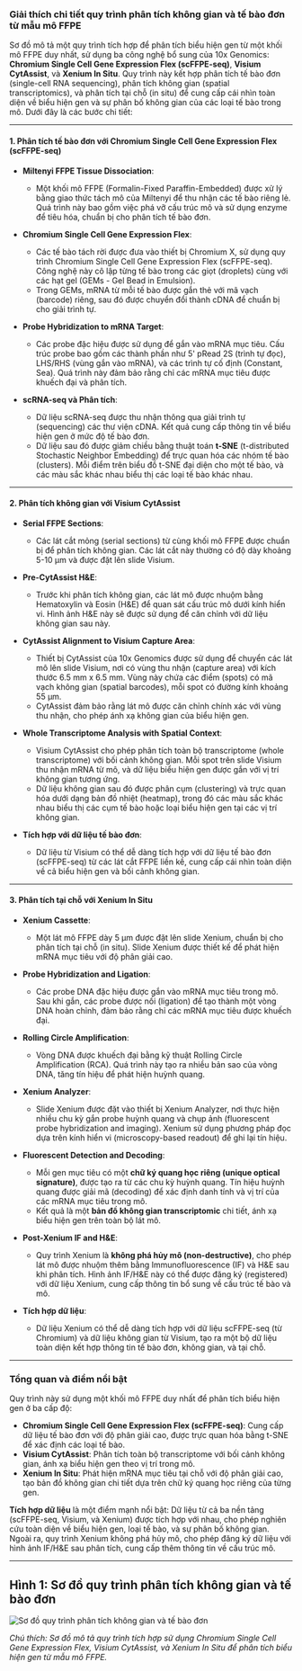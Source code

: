 ### Giải thích chi tiết quy trình phân tích không gian và tế bào đơn từ mẫu mô FFPE

Sơ đồ mô tả một quy trình tích hợp để phân tích biểu hiện gen từ một khối mô FFPE duy nhất, sử dụng ba công nghệ bổ sung của 10x Genomics: **Chromium Single Cell Gene Expression Flex (scFFPE-seq)**, **Visium CytAssist**, và **Xenium In Situ**. Quy trình này kết hợp phân tích tế bào đơn (single-cell RNA sequencing), phân tích không gian (spatial transcriptomics), và phân tích tại chỗ (in situ) để cung cấp cái nhìn toàn diện về biểu hiện gen và sự phân bố không gian của các loại tế bào trong mô. Dưới đây là các bước chi tiết:

---

#### 1. **Phân tích tế bào đơn với Chromium Single Cell Gene Expression Flex (scFFPE-seq)**

- **Miltenyi FFPE Tissue Dissociation**:
  - Một khối mô FFPE (Formalin-Fixed Paraffin-Embedded) được xử lý bằng giao thức tách mô của Miltenyi để thu nhận các tế bào riêng lẻ. Quá trình này bao gồm việc phá vỡ cấu trúc mô và sử dụng enzyme để tiêu hóa, chuẩn bị cho phân tích tế bào đơn.

- **Chromium Single Cell Gene Expression Flex**:
  - Các tế bào tách rời được đưa vào thiết bị Chromium X, sử dụng quy trình Chromium Single Cell Gene Expression Flex (scFFPE-seq). Công nghệ này cô lập từng tế bào trong các giọt (droplets) cùng với các hạt gel (GEMs - Gel Bead in Emulsion).
  - Trong GEMs, mRNA từ mỗi tế bào được gắn thẻ với mã vạch (barcode) riêng, sau đó được chuyển đổi thành cDNA để chuẩn bị cho giải trình tự.

- **Probe Hybridization to mRNA Target**:
  - Các probe đặc hiệu được sử dụng để gắn vào mRNA mục tiêu. Cấu trúc probe bao gồm các thành phần như 5' pRead 2S (trình tự đọc), LHS/RHS (vùng gắn vào mRNA), và các trình tự cố định (Constant, Sea). Quá trình này đảm bảo rằng chỉ các mRNA mục tiêu được khuếch đại và phân tích.

- **scRNA-seq và Phân tích**:
  - Dữ liệu scRNA-seq được thu nhận thông qua giải trình tự (sequencing) các thư viện cDNA. Kết quả cung cấp thông tin về biểu hiện gen ở mức độ tế bào đơn.
  - Dữ liệu sau đó được giảm chiều bằng thuật toán **t-SNE** (t-distributed Stochastic Neighbor Embedding) để trực quan hóa các nhóm tế bào (clusters). Mỗi điểm trên biểu đồ t-SNE đại diện cho một tế bào, và các màu sắc khác nhau biểu thị các loại tế bào khác nhau.

---

#### 2. **Phân tích không gian với Visium CytAssist**

- **Serial FFPE Sections**:
  - Các lát cắt mỏng (serial sections) từ cùng khối mô FFPE được chuẩn bị để phân tích không gian. Các lát cắt này thường có độ dày khoảng 5-10 µm và được đặt lên slide Visium.

- **Pre-CytAssist H&E**:
  - Trước khi phân tích không gian, các lát mô được nhuộm bằng Hematoxylin và Eosin (H&E) để quan sát cấu trúc mô dưới kính hiển vi. Hình ảnh H&E này sẽ được sử dụng để căn chỉnh với dữ liệu không gian sau này.

- **CytAssist Alignment to Visium Capture Area**:
  - Thiết bị CytAssist của 10x Genomics được sử dụng để chuyển các lát mô lên slide Visium, nơi có vùng thu nhận (capture area) với kích thước 6.5 mm x 6.5 mm. Vùng này chứa các điểm (spots) có mã vạch không gian (spatial barcodes), mỗi spot có đường kính khoảng 55 µm.
  - CytAssist đảm bảo rằng lát mô được căn chỉnh chính xác với vùng thu nhận, cho phép ánh xạ không gian của biểu hiện gen.

- **Whole Transcriptome Analysis with Spatial Context**:
  - Visium CytAssist cho phép phân tích toàn bộ transcriptome (whole transcriptome) với bối cảnh không gian. Mỗi spot trên slide Visium thu nhận mRNA từ mô, và dữ liệu biểu hiện gen được gắn với vị trí không gian tương ứng.
  - Dữ liệu không gian sau đó được phân cụm (clustering) và trực quan hóa dưới dạng bản đồ nhiệt (heatmap), trong đó các màu sắc khác nhau biểu thị các cụm tế bào hoặc loại biểu hiện gen tại các vị trí không gian.

- **Tích hợp với dữ liệu tế bào đơn**:
  - Dữ liệu từ Visium có thể dễ dàng tích hợp với dữ liệu tế bào đơn (scFFPE-seq) từ các lát cắt FFPE liền kề, cung cấp cái nhìn toàn diện về cả biểu hiện gen và bối cảnh không gian.

---

#### 3. **Phân tích tại chỗ với Xenium In Situ**

- **Xenium Cassette**:
  - Một lát mô FFPE dày 5 µm được đặt lên slide Xenium, chuẩn bị cho phân tích tại chỗ (in situ). Slide Xenium được thiết kế để phát hiện mRNA mục tiêu với độ phân giải cao.

- **Probe Hybridization and Ligation**:
  - Các probe DNA đặc hiệu được gắn vào mRNA mục tiêu trong mô. Sau khi gắn, các probe được nối (ligation) để tạo thành một vòng DNA hoàn chỉnh, đảm bảo rằng chỉ các mRNA mục tiêu được khuếch đại.

- **Rolling Circle Amplification**:
  - Vòng DNA được khuếch đại bằng kỹ thuật Rolling Circle Amplification (RCA). Quá trình này tạo ra nhiều bản sao của vòng DNA, tăng tín hiệu để phát hiện huỳnh quang.

- **Xenium Analyzer**:
  - Slide Xenium được đặt vào thiết bị Xenium Analyzer, nơi thực hiện nhiều chu kỳ gắn probe huỳnh quang và chụp ảnh (fluorescent probe hybridization and imaging). Xenium sử dụng phương pháp đọc dựa trên kính hiển vi (microscopy-based readout) để ghi lại tín hiệu.

- **Fluorescent Detection and Decoding**:
  - Mỗi gen mục tiêu có một **chữ ký quang học riêng (unique optical signature)**, được tạo ra từ các chu kỳ huỳnh quang. Tín hiệu huỳnh quang được giải mã (decoding) để xác định danh tính và vị trí của các mRNA mục tiêu trong mô.
  - Kết quả là một **bản đồ không gian transcriptomic** chi tiết, ánh xạ biểu hiện gen trên toàn bộ lát mô.

- **Post-Xenium IF and H&E**:
  - Quy trình Xenium là **không phá hủy mô (non-destructive)**, cho phép lát mô được nhuộm thêm bằng Immunofluorescence (IF) và H&E sau khi phân tích. Hình ảnh IF/H&E này có thể được đăng ký (registered) với dữ liệu Xenium, cung cấp thông tin bổ sung về cấu trúc tế bào và mô.

- **Tích hợp dữ liệu**:
  - Dữ liệu Xenium có thể dễ dàng tích hợp với dữ liệu scFFPE-seq (từ Chromium) và dữ liệu không gian từ Visium, tạo ra một bộ dữ liệu toàn diện kết hợp thông tin tế bào đơn, không gian, và tại chỗ.

---

### Tổng quan và điểm nổi bật
Quy trình này sử dụng một khối mô FFPE duy nhất để phân tích biểu hiện gen ở ba cấp độ:
- **Chromium Single Cell Gene Expression Flex (scFFPE-seq)**: Cung cấp dữ liệu tế bào đơn với độ phân giải cao, được trực quan hóa bằng t-SNE để xác định các loại tế bào.
- **Visium CytAssist**: Phân tích toàn bộ transcriptome với bối cảnh không gian, ánh xạ biểu hiện gen theo vị trí trong mô.
- **Xenium In Situ**: Phát hiện mRNA mục tiêu tại chỗ với độ phân giải cao, tạo bản đồ không gian chi tiết dựa trên chữ ký quang học riêng của từng gen.

**Tích hợp dữ liệu** là một điểm mạnh nổi bật: Dữ liệu từ cả ba nền tảng (scFFPE-seq, Visium, và Xenium) được tích hợp với nhau, cho phép nghiên cứu toàn diện về biểu hiện gen, loại tế bào, và sự phân bố không gian. Ngoài ra, quy trình Xenium không phá hủy mô, cho phép đăng ký dữ liệu với hình ảnh IF/H&E sau phân tích, cung cấp thêm thông tin về cấu trúc mô.

---
## Hình 1: Sơ đồ quy trình phân tích không gian và tế bào đơn

![Sơ đồ quy trình phân tích không gian và tế bào đơn](https://media.springernature.com/full/springer-static/image/art%3A10.1038%2Fs41467-023-43458-x/MediaObjects/41467_2023_43458_Fig1_HTML.png)

*Chú thích: Sơ đồ mô tả quy trình tích hợp sử dụng Chromium Single Cell Gene Expression Flex, Visium CytAssist, và Xenium In Situ để phân tích biểu hiện gen từ mẫu mô FFPE.*

